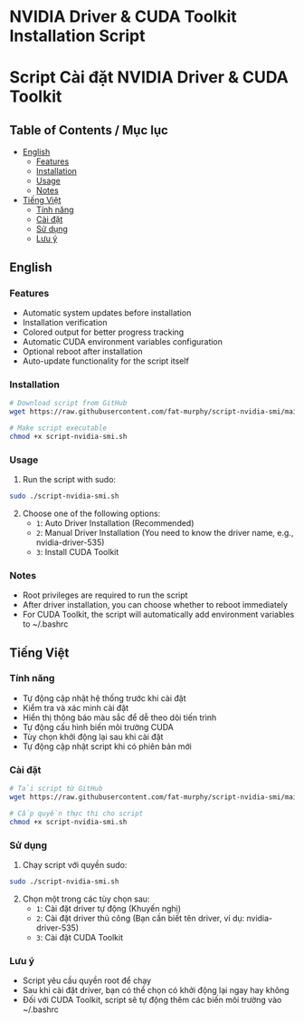 # NVIDIA Driver & CUDA Toolkit Installation Script
# Script Cài đặt NVIDIA Driver & CUDA Toolkit

## Table of Contents / Mục lục
- [English](#english)
  - [Features](#features)
  - [Installation](#installation)
  - [Usage](#usage)
  - [Notes](#notes)
- [Tiếng Việt](#tiếng-việt)
  - [Tính năng](#tính-năng)
  - [Cài đặt](#cài-đặt)
  - [Sử dụng](#sử-dụng)
  - [Lưu ý](#lưu-ý)

## English

### Features
- Automatic system updates before installation
- Installation verification
- Colored output for better progress tracking
- Automatic CUDA environment variables configuration
- Optional reboot after installation
- Auto-update functionality for the script itself

### Installation
```bash
# Download script from GitHub
wget https://raw.githubusercontent.com/fat-murphy/script-nvidia-smi/main/script-nvidia-smi.sh

# Make script executable
chmod +x script-nvidia-smi.sh
```

### Usage
1. Run the script with sudo:
```bash
sudo ./script-nvidia-smi.sh
```

2. Choose one of the following options:
   - `1`: Auto Driver Installation (Recommended)
   - `2`: Manual Driver Installation (You need to know the driver name, e.g., nvidia-driver-535)
   - `3`: Install CUDA Toolkit

### Notes
- Root privileges are required to run the script
- After driver installation, you can choose whether to reboot immediately
- For CUDA Toolkit, the script will automatically add environment variables to ~/.bashrc

## Tiếng Việt

### Tính năng
- Tự động cập nhật hệ thống trước khi cài đặt
- Kiểm tra và xác minh cài đặt
- Hiển thị thông báo màu sắc để dễ theo dõi tiến trình
- Tự động cấu hình biến môi trường CUDA
- Tùy chọn khởi động lại sau khi cài đặt
- Tự động cập nhật script khi có phiên bản mới

### Cài đặt
```bash
# Tải script từ GitHub
wget https://raw.githubusercontent.com/fat-murphy/script-nvidia-smi/main/script-nvidia-smi.sh

# Cấp quyền thực thi cho script
chmod +x script-nvidia-smi.sh
```

### Sử dụng
1. Chạy script với quyền sudo:
```bash
sudo ./script-nvidia-smi.sh
```

2. Chọn một trong các tùy chọn sau:
   - `1`: Cài đặt driver tự động (Khuyến nghị)
   - `2`: Cài đặt driver thủ công (Bạn cần biết tên driver, ví dụ: nvidia-driver-535)
   - `3`: Cài đặt CUDA Toolkit

### Lưu ý
- Script yêu cầu quyền root để chạy
- Sau khi cài đặt driver, bạn có thể chọn có khởi động lại ngay hay không
- Đối với CUDA Toolkit, script sẽ tự động thêm các biến môi trường vào ~/.bashrc
